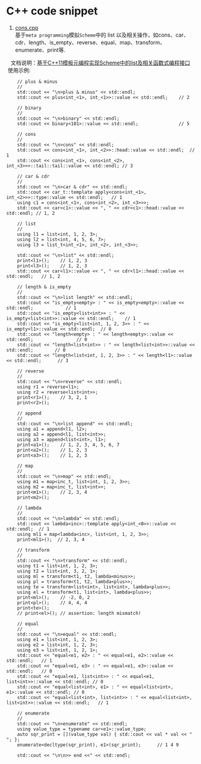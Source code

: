 
C++ code snippet
=============

1. [cons.cpp](https://github.com/luozhaohui/cpp/blob/master/cons.cpp)  
    基于<code>meta programming</code>模拟<code>Scheme</code>中的 list 以及相关操作，如cons、car、cdr、length、is_empty、reverse、equal、map、transform、enumerate、print等.    
    
    文档说明：[基于C++11模板元编程实现Scheme中的list及相关函数式编程接口](http://blog.csdn.net/kesalin/article/details/62229505)
    使用示例:  
    
        // plus & minus
        //
        std::cout << "\n>plus & minus" << std::endl;
        std::cout << plus<int_<1>, int_<1>>::value << std::endl;    // 2
    
        // binary
        //
        std::cout << "\n>binary" << std::endl;
        std::cout << binary<101>::value << std::endl;               // 5
    
        // cons
        //
        std::cout << "\n>cons" << std::endl;
        std::cout << cons<int_<1>, int_<2>>::head::value << std::endl;  // 1
        std::cout << cons<int_<1>, cons<int_<2>, int_<3>>>::tail::tail::value << std::endl; // 3
    
        // car & cdr
        //
        std::cout << "\n>car & cdr" << std::endl;
        std::cout << car_t::template apply<cons<int_<1>, int_<2>>>::type::value << std::endl;   // 1
        using c1 = cons<int_<1>, cons<int_<2>, int_<3>>>;
        std::cout << car<c1>::value << ", " << cdr<c1>::head::value << std::endl; // 1, 2
    
        // list
        //
        using l1 = list<int, 1, 2, 3>;
        using l2 = list<int, 4, 5, 6, 7>;
        using l3 = list_t<int_<1>, int_<2>, int_<3>>;
    
        std::cout << "\n>list" << std::endl;
        print<l1>();    // 1, 2, 3
        print<l3>();    // 1, 2, 3
        std::cout << car<l1>::value << ", " << cdr<l1>::head::value << std::endl;   // 1, 2
    
        // length & is_empty
        //
        std::cout << "\n>list length" << std::endl;
        std::cout << "is_empty<empty> : " << is_empty<empty>::value << std::endl;            // 1
        std::cout << "is_empty<list<int>> : " << is_empty<list<int>>::value << std::endl;    // 1
        std::cout << "is_empty<list<int, 1, 2, 3>> : " << is_empty<l1>::value << std::endl;  // 0
        std::cout << "length<empty> : " << length<empty>::value << std::endl;                // 0
        std::cout << "length<list<int>> : " << length<list<int>>::value << std::endl;        // 0
        std::cout << "length<list<int, 1, 2, 3>> : " << length<l1>::value << std::endl;      // 3
    
        // reverse
        //
        std::cout << "\n>reverse" << std::endl;
        using r1 = reverse<l1>;
        using r2 = reverse<list<int>>;
        print<r1>();    // 3, 2, 1
        print<r2>();
    
        // append
        //
        std::cout << "\n>list append" << std::endl;
        using a1 = append<l1, l2>;
        using a2 = append<l1, list<int>>;
        using a3 = append<list<int>, l1>;
        print<a1>();    // 1, 2, 3, 4, 5, 6, 7
        print<a2>();    // 1, 2, 3
        print<a3>();    // 1, 2, 3
    
        // map
        //
        std::cout << "\n>map" << std::endl;
        using m1 = map<inc_t, list<int, 1, 2, 3>>;
        using m2 = map<inc_t, list<int>>;
        print<m1>();    // 2, 3, 4
        print<m2>();
    
        // lambda
        //
        std::cout << "\n>lambda" << std::endl;
        std::cout << lambda<inc>::template apply<int_<0>>::value << std::endl;  // 1
        using ml1 = map<lambda<inc>, list<int, 1, 2, 3>>;
        print<ml1>();  // 2, 3, 4
    
        // transform
        //
        std::cout << "\n>transform" << std::endl;
        using t1 = list<int, 1, 2, 3>;
        using t2 = list<int, 3, 2, 1>;
        using ml = transform<t1, t2, lambda<minus>>;
        using pl = transform<t1, t2, lambda<plus>>;
        using te = transform<list<int>, list<int>, lambda<plus>>;
        using el = transform<t1, list<int>, lambda<plus>>;
        print<ml>();    // -2, 0, 2
        print<pl>();    // 4, 4, 4
        print<te>();
        // print<el>(); // assertion: length mismatch!
    
        // equal
        //
        std::cout << "\n>equal" << std::endl;
        using e1 = list<int, 1, 2, 3>;
        using e2 = list<int, 1, 2, 3>;
        using e3 = list<int, 1, 2, 1>;
        std::cout << "equal<e1, e2> : " << equal<e1, e2>::value << std::endl;   // 1
        std::cout << "equal<e1, e3> : " << equal<e1, e3>::value << std::endl;   // 0
        std::cout << "equal<e1, list<int>> : " << equal<e1, list<int>>::value << std::endl; // 0
        std::cout << "equal<list<int>, e1> : " << equal<list<int>, e1>::value << std::endl; // 0
        std::cout << "equal<list<int>, list<int>> : " << equal<list<int>, list<int>>::value << std::endl;   // 1
    
        // enumerate
        //
        std::cout << "\n>enumerate" << std::endl;
        using value_type = typename car<e1>::value_type;
        auto sqr_print = [](value_type val) { std::cout << val * val << " "; };
        enumerate<decltype(sqr_print), e1>(sqr_print);      // 1 4 9
    
        std::cout << "\n\n>> end <<" << std::endl;
    
